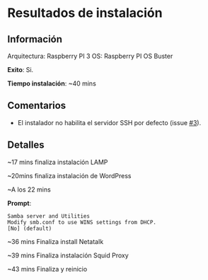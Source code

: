 # Resultados de instalación

## Información

Arquitectura: Raspberry PI 3
OS: Raspberry PI OS Buster

**Exito**: Si.

**Tiempo instalación**: ~40 mins


## Comentarios

* El instalador no habilita el servidor SSH por defecto (issue [#3](../issues/3)).


## Detalles

~17 mins finaliza instalación LAMP

~20mins finaliza instalación de WordPress

~A los 22 mins

**Prompt**:

```
Samba server and Utilities
Modify smb.conf to use WINS settings from DHCP.
[No] (default)
```

~36 mins Finaliza install Netatalk

~39 mins Finaliza instalación Squid Proxy

~43 mins Finaliza y reinicio
